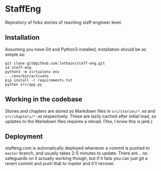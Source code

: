 # StaffEng

Repository of folks stories of reaching staff engineer level.

## Installation

Assuming you have Git and Python3 installed, installation should
be as simple as:

    git clone git@github.com:lethain/staff-eng.git
    cd staff-eng
    python3 -m virtualenv env
    . ./env/bin/activate
    pip install -r requirements.txt
    python src/app.py

## Working in the codebase

Stories and chapters are stored as Markdown files in `src/stories/*.md`
and `src/chapters/*.md` respectively. These are lazily cached after initial
load, so updates to the Markdown files requires a reload.
(Yes, I know this is jank.)

## Deployment

staffeng.com is automatically deployed whenever a commit is pushed to `master` branch,
and usually takes 2-5 minutes to update.
There are... no safeguards on it actually working though, but if it fails
you can just git a revert commit and push that to master and it'll recover.